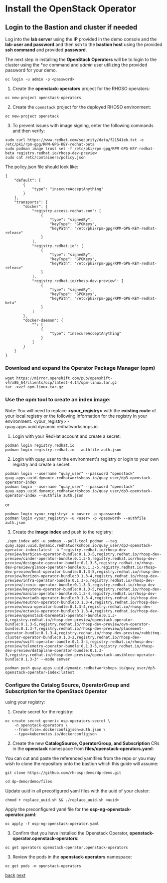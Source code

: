 # Install the OpenStack Operator

## Login to the Bastion and cluster if needed

Log into the **lab server** using the **IP** provided in the demo console
and the **lab-user and password** and then ssh to the **bastion host** using the
provided **ssh command** and provided **password**. 

The next step in installing the **OpenStack Operators** will be to login to the cluster using
the **oc* command and *admin* user utilizing the provided password for your demo.

```
oc login -u admin -p <password>
```

1. Create the **openstack-operators** project for the RHOSO operators:

```
oc new-project openstack-operators
```

2. Create the `openstack` project for the deployed RHOSO environment:			

```
oc new-project openstack
```

3. To prevent issues with image signing, enter the following commands and then verify:

```
sudo curl https://www.redhat.com/security/data/f21541eb.txt -o /etc/pki/rpm-gpg/RPM-GPG-KEY-redhat-beta
sudo podman image trust set -f /etc/pki/rpm-gpg/RPM-GPG-KEY-redhat-beta registry.redhat.io/rhosp-dev-preview
sudo cat /etc/containers/policy.json
```

The policy.json file should look like:
   
```
{
    "default": [
        {
            "type": "insecureAcceptAnything"
        }
    ],
    "transports": {
        "docker": {
            "registry.access.redhat.com": [
                {
                    "type": "signedBy",
                    "keyType": "GPGKeys",
                    "keyPath": "/etc/pki/rpm-gpg/RPM-GPG-KEY-redhat-release"
                }
            ],
            "registry.redhat.io": [
                {
                    "type": "signedBy",
                    "keyType": "GPGKeys",
                    "keyPath": "/etc/pki/rpm-gpg/RPM-GPG-KEY-redhat-release"
                }
            ],
            "registry.redhat.io/rhosp-dev-preview": [
                {
                    "type": "signedBy",
                    "keyType": "GPGKeys",
                    "keyPath": "/etc/pki/rpm-gpg/RPM-GPG-KEY-redhat-beta"
                }
            ]
        },
        "docker-daemon": {
            "": [
                {
                    "type": "insecureAcceptAnything"
                }
            ]
        }
    }
}
```

### Download and expand the Operator Package Manager (**opm**)

```
wget https://mirror.openshift.com/pub/openshift-v4/x86_64/clients/ocp/latest-4.14/opm-linux.tar.gz
tar -xvzf opm-linux.tar.gz
```

### Use the **opm** tool to create an index image:

Note: You will need to replace **<your_registry>** with the **existing route** of your local
registry or the following information for the registry in your environment.
<your_registry> - quay.apps.uuid.dynamic.redhatworkshops.io

1. Login with your RedHat account and create a secret:
```
podman login registry.redhat.io
podman login registry.redhat.io --authfile auth.json
```

2. Login with quay_user to the environment's registry or login to your own registry and create a secret:
```
podman login --username "quay_user" --password "openstack" quay.apps.uuid.dynamic.redhatworkshops.io/quay_user/dp3-openstack-operator-index
podman login --username "quay_user" --password "openstack" quay.apps.uuid.dynamic.redhatworkshops.io/quay_user/dp3-openstack-operator-index --authfile auth.json
```

or
```
podman login <your_registry> -u <user> -p <password>
podman login <your_registry> -u <user> -p <password> --authfile auth.json
```

3. Create the **image index** and push to the registry:

```
./opm index add -u podman --pull-tool podman --tag quay.apps.uuid.dynamic.redhatworkshops.io/quay_user/dp3-openstack-operator-index:latest -b "registry.redhat.io/rhosp-dev-preview/barbican-operator-bundle:0.1.3-5,registry.redhat.io/rhosp-dev-preview/cinder-operator-bundle:0.1.3-5,registry.redhat.io/rhosp-dev-preview/designate-operator-bundle:0.1.3-5,registry.redhat.io/rhosp-dev-preview/glance-operator-bundle:0.1.3-5,registry.redhat.io/rhosp-dev-preview/heat-operator-bundle:0.1.3-5,registry.redhat.io/rhosp-dev-preview/horizon-operator-bundle:0.1.3-4,registry.redhat.io/rhosp-dev-preview/infra-operator-bundle:0.1.3-5,registry.redhat.io/rhosp-dev-preview/ironic-operator-bundle:0.1.3-3,registry.redhat.io/rhosp-dev-preview/keystone-operator-bundle:0.1.3-5,registry.redhat.io/rhosp-dev-preview/manila-operator-bundle:0.1.3-4,registry.redhat.io/rhosp-dev-preview/mariadb-operator-bundle:0.1.3-4,registry.redhat.io/rhosp-dev-preview/neutron-operator-bundle:0.1.3-4,registry.redhat.io/rhosp-dev-preview/nova-operator-bundle:0.1.3-4,registry.redhat.io/rhosp-dev-preview/octavia-operator-bundle:0.1.3-4,registry.redhat.io/rhosp-dev-preview/openstack-baremetal-operator-bundle:0.1.3-4,registry.redhat.io/rhosp-dev-preview/openstack-operator-bundle:0.1.3-5,registry.redhat.io/rhosp-dev-preview/ovn-operator-bundle:0.1.3-7,registry.redhat.io/rhosp-dev-preview/placement-operator-bundle:0.1.3-4,registry.redhat.io/rhosp-dev-preview/rabbitmq-cluster-operator-bundle:0.1.3-2,registry.redhat.io/rhosp-dev-preview/swift-operator-bundle:0.1.3-4,registry.redhat.io/rhosp-dev-preview/telemetry-operator-bundle:0.1.3-5,registry.redhat.io/rhosp-dev-preview/dataplane-operator-bundle:0.1.3-3,registry.redhat.io/rhosp-dev-preview/openstack-ansibleee-operator-bundle:0.1.3-3" --mode semver
```

```
podman push quay.apps.uuid.dynamic.redhatworkshops.io/quay_user/dp3-openstack-operator-index:latest
```

### Configure the **Catalog Source, OperatorGroup and Subscription** for the **OpenStack Operator**
using your registry:

1. Create secret for the registry:

```
oc create secret generic osp-operators-secret \
    -n openstack-operators \
    --from-file=.dockerconfigjson=auth.json \
    --type=kubernetes.io/dockerconfigjson
```

2. Create the new **CatalogSource, OperatorGroup, and Subscription** CRs
in the **openstack** namespace from **files/openstack-operators.yaml**:

You can cut and paste the referenced yamlfiles from the repo or you may wish to
clone the repository onto the bastion which this guide will assume:

```
git clone https://github.com/rh-osp-demo/dp-demo.git
```

```
cd dp-demo/demo/files
```

Update uuid in all precofigured yaml files with the uuid of your cluster:

```
chmod + replace_uuid.sh && ./replace_uuid.sh <uuid>
```

Apply the preconfigured yaml file for the **osp-ng-openstack-operator.yaml**:

```
oc apply -f osp-ng-openstack-operator.yaml
```

3. Confirm that you have installed the Openstack Operator, **openstack-operator.openstack-operators**: 

```
oc get operators openstack-operator.openstack-operators
```

3. Review the pods in the **openstack-operators** namespace:

```
oc get pods -n openstack-operators
```

[back](prereqs.md) [next](secure.md)
